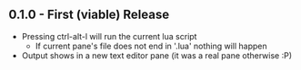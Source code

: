 ## 0.1.0 - First (viable) Release
* Pressing ctrl-alt-l will run the current lua script
  * If current pane's file does not end in '.lua' nothing will happen
* Output shows in a new text editor pane (it was a real pane otherwise :P)
